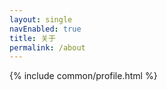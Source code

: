 ```yaml
---
layout: single
navEnabled: true
title: 关于
permalink: /about
---
```


{% include common/profile.html %}
